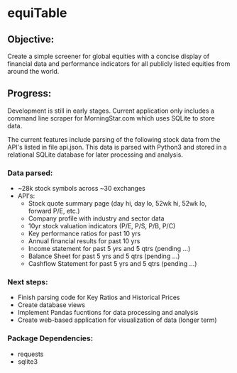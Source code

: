 # equiTable

## Objective: 
Create a simple screener for global equities with a concise display of financial data and performance indicators for all publicly listed equities from around the world.

## Progress: 
Development is still in early stages. Current application only includes a command line scraper for MorningStar.com which uses SQLite to store data.

The current features include parsing of the following stock data from the API's listed in file api.json. This data is parsed with Python3 and stored in a relational SQLite database for later processing and analysis.

### Data parsed:
- ~28k stock symbols across ~30 exchanges
- API's: 
	- Stock quote summary page (day hi, day lo, 52wk hi, 52wk lo, forward P/E, etc.)
	- Company profile with industry and sector data
	- 10yr stock valuation indicators (P/E, P/S, P/B, P/C)
	- Key performance ratios for past 10 yrs
	- Annual financial results for past 10 yrs
	- Income statement for past 5 yrs and 5 qtrs (pending ...)
	- Balance Sheet for past 5 yrs and 5 qtrs (pending ...)
	- Cashflow Statement for past 5 yrs and 5 qtrs (pending ...)

### Next steps:
- Finish parsing code for Key Ratios and Historical Prices
- Create database views
- Implement Pandas fucntions for data processing and analysis
- Create web-based application for visualization of data (longer term)

### Package Dependencies:
- requests
- sqlite3
